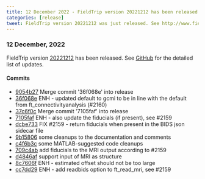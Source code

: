 ```yaml
---
title: 12 December 2022 - FieldTrip version 20221212 has been released
categories: [release]
tweet: FieldTrip version 20221212 was just released. See http://www.fieldtriptoolbox.org/#12-december-2022
---
```


### 12 December, 2022

FieldTrip version [20221212](http://github.com/fieldtrip/fieldtrip/releases/tag/20221212) has been released.
See [GitHub](https://github.com/fieldtrip/fieldtrip/compare/20221210...20221212) for the detailed list of updates.

#### Commits

- [9054b27](http://github.com/fieldtrip/fieldtrip/commit/9054b27) Merge commit '36f068e' into release
- [36f068e](http://github.com/fieldtrip/fieldtrip/commit/36f068e) ENH - updated default to gcmi to be in line with the default from ft_connectivityanalysis (#2160)
- [37c6f0c](http://github.com/fieldtrip/fieldtrip/commit/37c6f0c) Merge commit '7105faf' into release
- [7105faf](http://github.com/fieldtrip/fieldtrip/commit/7105faf) ENH - also update the fiducials (if present), see #2159
- [dcbe733](http://github.com/fieldtrip/fieldtrip/commit/dcbe733) FIX #2159 - return fiducials when present in the BIDS json sidecar file
- [9b15806](http://github.com/fieldtrip/fieldtrip/commit/9b15806) some cleanups to the documentation and comments
- [c4f6b3c](http://github.com/fieldtrip/fieldtrip/commit/c4f6b3c) some MATLAB-suggested code cleanups
- [709c4ab](http://github.com/fieldtrip/fieldtrip/commit/709c4ab) add fiducials to the MRI output according to #2159
- [d4846af](http://github.com/fieldtrip/fieldtrip/commit/d4846af) support input of MRI as structure
- [8c7606f](http://github.com/fieldtrip/fieldtrip/commit/8c7606f) ENH - estimated offset should not be too large
- [cc7dd29](http://github.com/fieldtrip/fieldtrip/commit/cc7dd29) ENH - add readbids option to ft_read_mri, see #2159
